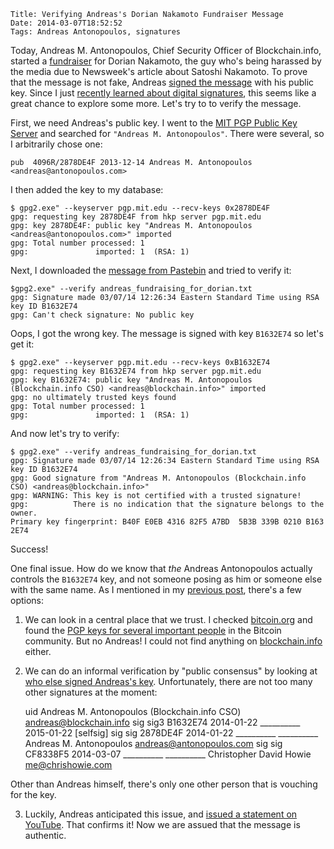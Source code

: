     Title: Verifying Andreas's Dorian Nakamoto Fundraiser Message
    Date: 2014-03-07T18:52:52
    Tags: Andreas Antonopoulos, signatures

Today, Andreas M. Antonopoulos, Chief Security Officer of
Blockchain.info, started a [fundraiser][reddit] for Dorian Nakamoto,
the guy who's being harassed by the media due to Newsweek's article
about Satoshi Nakamoto. To prove that the message is not fake, Andreas
[signed the message][pastebin] with his public key. Since I just
[recently learned about digital signatures][sigs], this seems like a great
chance to explore some more. Let's try to to verify the message.

[reddit]: http://www.reddit.com/r/Bitcoin/comments/1ztjmg/andreas_im_fundraising_for_dorian_nakamoto/ "Dorian fundraiser message on Reddit"
[pastebin]: http://pastebin.com/4MHvpaeN "Dorian fundraiser message on Pastebin"
[sigs]: http://www.lostintransaction.com/blog/2014/03/05/verifying-hashes-and-signatures/ "Post: Verifying Hashes and Signatures"

<!-- more -->

First, we need Andreas's public key. I went to the [MIT PGP Public Key Server](http://pgp.mit.edu/) and searched for `"Andreas M. Antonopoulos"`. There were several, so I arbitrarily chose one:

    pub  4096R/2878DE4F 2013-12-14 Andreas M. Antonopoulos <andreas@antonopoulos.com>

I then added the key to my database:

    $ gpg2.exe" --keyserver pgp.mit.edu --recv-keys 0x2878DE4F
    gpg: requesting key 2878DE4F from hkp server pgp.mit.edu
    gpg: key 2878DE4F: public key "Andreas M. Antonopoulos <andreas@antonopoulos.com>" imported
    gpg: Total number processed: 1
    gpg:               imported: 1  (RSA: 1)

Next, I downloaded the [message from Pastebin][pastebin] and tried to verify it:

    $gpg2.exe" --verify andreas_fundraising_for_dorian.txt
    gpg: Signature made 03/07/14 12:26:34 Eastern Standard Time using RSA key ID B1632E74
    gpg: Can't check signature: No public key

Oops, I got the wrong key. The message is signed with key `B1632E74` so let's get it:

    $ gpg2.exe" --keyserver pgp.mit.edu --recv-keys 0xB1632E74
    gpg: requesting key B1632E74 from hkp server pgp.mit.edu
    gpg: key B1632E74: public key "Andreas M. Antonopoulos (Blockchain.info CSO) <andreas@blockchain.info>" imported
    gpg: no ultimately trusted keys found
    gpg: Total number processed: 1
    gpg:               imported: 1  (RSA: 1)

And now let's try to verify:

    $ gpg2.exe" --verify andreas_fundraising_for_dorian.txt
    gpg: Signature made 03/07/14 12:26:34 Eastern Standard Time using RSA key ID B1632E74
    gpg: Good signature from "Andreas M. Antonopoulos (Blockchain.info CSO) <andreas@blockchain.info>"
    gpg: WARNING: This key is not certified with a trusted signature!
    gpg:          There is no indication that the signature belongs to the owner.
    Primary key fingerprint: B40F E0EB 4316 82F5 A7BD  5B3B 339B 0210 B163 2E74

Success!

One final issue. How do we know that _the_ Andreas Antonopoulos actually controls the `B1632E74` key, and not someone posing as him or someone else with the same name. As I mentioned in my [previous post][sigs], there's a few options:

1. We can look in a central place that we trust. I checked
[bitcoin.org](bitcoin.org) and found the
[PGP keys for several important people](https://bitcoin.org/en/development)
in the Bitcoin community. But no Andreas! I could not find anything on
[blockchain.info](blockchain.info) either.

2. We can do an informal verification by "public consensus" by looking
at [who else signed Andreas's key][andreaskey]. Unfortunately, there
are not too many other signatures at the moment:

    uid Andreas M. Antonopoulos (Blockchain.info CSO) <andreas@blockchain.info>
    sig  sig3  B1632E74 2014-01-22 __________ 2015-01-22 [selfsig]
    sig  sig   2878DE4F 2014-01-22 __________ __________ Andreas M. Antonopoulos <andreas@antonopoulos.com>
    sig  sig   CF8338F5 2014-03-07 __________ __________ Christopher David Howie <me@chrishowie.com>

Other than Andreas himself, there's only one other person that is vouching for the key.

[andreaskey]: (http://pgp.mit.edu/pks/lookup?op=vindex&search=0x339B0210B1632E74) "Andreas Antonopoulos public key signatures"

3. Luckily, Andreas anticipated this issue, and [issued a statement on YouTube][youtube]. That confirms it! Now we are assued that the message is authentic.

[youtube]: http://www.youtube.com/watch?v=JCF1u1Wqfv0 "Andreas PGP key YouTube video"
